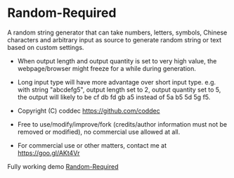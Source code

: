# Random-Required

A random string generator that can take numbers, letters, symbols, Chinese characters and arbitrary input as source to generate random string or text based on custom settings.

- When output length and output quantity is set to very high value, the webpage/browser might freeze for a while during generation.
- Long input type will have more advantage over short input type. e.g. with string "abcdefg5", output length set to 2, output quantity set to 5, the output will likely to be cf db fd gb a5 instead of 5a b5 5d 5g f5.


-  Copyright (C) coddec https://github.com/coddec
-  Free to use/modify/improve/fork (credits/author information must not be removed or modified), no commercial use allowed at all.
-  For commercial use or other matters, contact me at https://goo.gl/AKt4Vr


Fully working demo [Random-Required](https://coddec.github.io/Random-Required/)
